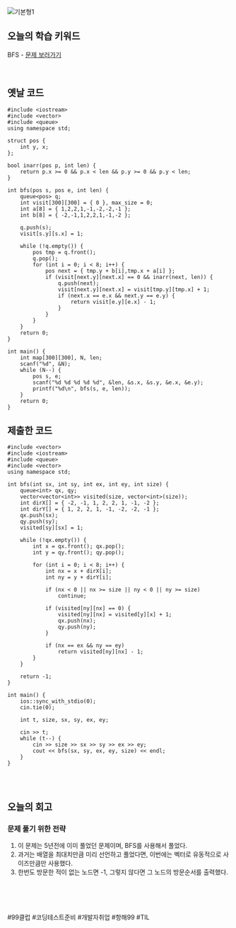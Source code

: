 
![기본형1](https://github.com/user-attachments/assets/a6845a3b-4e99-41e5-aec6-07d8ba0dd0d5)

## 오늘의 학습 키워드
BFS - [문제 보러가기](https://www.acmicpc.net/problem/7562)
  
<br>

## 옛날 코드
```
#include <iostream>
#include <vector>
#include <queue>
using namespace std;

struct pos {
	int y, x;
};

bool inarr(pos p, int len) {
	return p.x >= 0 && p.x < len && p.y >= 0 && p.y < len;
}

int bfs(pos s, pos e, int len) {
	queue<pos> q;
	int visit[300][300] = { 0 }, max_size = 0;
	int a[8] = { 1,2,2,1,-1,-2,-2,-1 };
	int b[8] = { -2,-1,1,2,2,1,-1,-2 };

	q.push(s);
	visit[s.y][s.x] = 1;

	while (!q.empty()) {
		pos tmp = q.front();
		q.pop();
		for (int i = 0; i < 8; i++) {
			pos next = { tmp.y + b[i],tmp.x + a[i] };
			if (visit[next.y][next.x] == 0 && inarr(next, len)) {
				q.push(next);
				visit[next.y][next.x] = visit[tmp.y][tmp.x] + 1;
				if (next.x == e.x && next.y == e.y) {
					return visit[e.y][e.x] - 1;
				}
			}
		}
	}
	return 0;
}

int main() {
	int map[300][300], N, len;
	scanf("%d", &N);
	while (N--) {
		pos s, e;
		scanf("%d %d %d %d %d", &len, &s.x, &s.y, &e.x, &e.y);
		printf("%d\n", bfs(s, e, len));
	}
    return 0;
}

```

## 제출한 코드
```
#include <vector>
#include <iostream>
#include <queue>
#include <vector>
using namespace std;

int bfs(int sx, int sy, int ex, int ey, int size) {
    queue<int> qx, qy;
    vector<vector<int>> visited(size, vector<int>(size));
    int dirX[] = { -2, -1, 1, 2, 2, 1, -1, -2 };
    int dirY[] = { 1, 2, 2, 1, -1, -2, -2, -1 };
    qx.push(sx);
    qy.push(sy);
    visited[sy][sx] = 1;

    while (!qx.empty()) {
        int x = qx.front(); qx.pop();
        int y = qy.front(); qy.pop();

        for (int i = 0; i < 8; i++) {
            int nx = x + dirX[i];
            int ny = y + dirY[i];

            if (nx < 0 || nx >= size || ny < 0 || ny >= size)
                continue;

            if (visited[ny][nx] == 0) {
                visited[ny][nx] = visited[y][x] + 1;
                qx.push(nx);
                qy.push(ny);
            }

            if (nx == ex && ny == ey)
                return visited[ny][nx] - 1;
        }
    }

    return -1;
}

int main() {
    ios::sync_with_stdio(0);
    cin.tie(0);

    int t, size, sx, sy, ex, ey;

    cin >> t;
    while (t--) {
        cin >> size >> sx >> sy >> ex >> ey;
        cout << bfs(sx, sy, ex, ey, size) << endl;
    }
}


```

<br>

## 오늘의 회고
### 문제 풀기 위한 전략
1. 이 문제는 5년전에 이미 풀었던 문제이며, BFS를 사용해서 풀었다.
2. 과거는 배열을 최대치만큼 미리 선언하고 풀었다면, 이번에는 벡터로 유동적으로 사이즈만큼만 사용했다.
3. 한번도 방문한 적이 없는 노드면 -1, 그렇지 않다면 그 노드의 방문순서를 출력했다.

<br>    
<br>
<br>
<br>
#99클럽 #코딩테스트준비 #개발자취업 #항해99 #TIL
